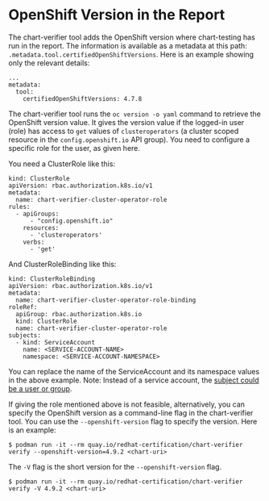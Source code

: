 # OpenShift Version in the Report

The chart-verifier tool adds the OpenShift version where chart-testing has run
in the report.  The information is available as a metadata at this path:
`.metadata.tool.certifiedOpenShiftVersions`.  Here is an example showing only
the relevant details:

```
...
metadata:
  tool:
    certifiedOpenShiftVersions: 4.7.8
```

The chart-verifier tool runs the `oc version -o yaml` command to retrieve the
OpenShift version value.  It gives the version value if the logged-in user
(role) has access to `get` values of `clusteroperators` (a cluster scoped
resource in the `config.openshift.io` API group).  You need to configure a
specific role for the user, as given here.

You need a ClusterRole like this:

```
kind: ClusterRole
apiVersion: rbac.authorization.k8s.io/v1
metadata:
  name: chart-verifier-cluster-operator-role
rules:
  - apiGroups:
      - "config.openshift.io"
    resources:
      - 'clusteroperators'
    verbs:
      - 'get'
```

And ClusterRoleBinding like this:

```
kind: ClusterRoleBinding
apiVersion: rbac.authorization.k8s.io/v1
metadata:
  name: chart-verifier-cluster-operator-role-binding
roleRef:
  apiGroup: rbac.authorization.k8s.io
  kind: ClusterRole
  name: chart-verifier-cluster-operator-role
subjects:
  - kind: ServiceAccount
    name: <SERVICE-ACCOUNT-NAME>
    namespace: <SERVICE-ACCOUNT-NAMESPACE>
```

You can replace the name of the ServiceAccount and its namespace values in the
above example. Note: Instead of a service account, the [subject could be a user
or group][subject].

If giving the role mentioned above is not feasible, alternatively, you can
specify the OpenShift version as a command-line flag in the chart-verifier
tool. You can use the `--openshift-version` flag to specify the version. Here is
an example:

```
$ podman run -it --rm quay.io/redhat-certification/chart-verifier verify --openshift-version=4.9.2 <chart-uri>
```

The `-V` flag is the short version for the `--openshift-version` flag.

```
$ podman run -it --rm quay.io/redhat-certification/chart-verifier verify -V 4.9.2 <chart-uri>
```

[subject]: https://kubernetes.io/docs/reference/access-authn-authz/rbac/#referring-to-subjects
